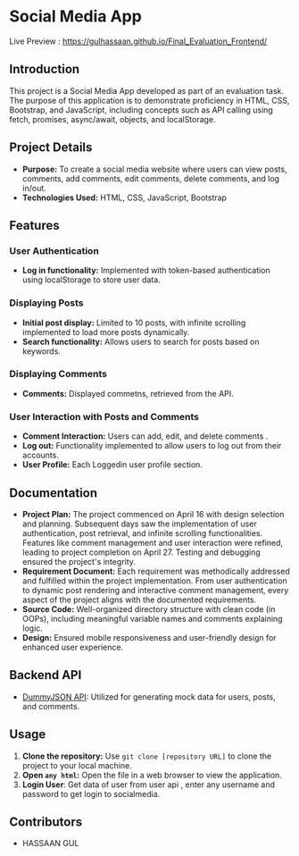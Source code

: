
# Social Media App
Live Preview : https://gulhassaan.github.io/Final_Evaluation_Frontend/
## Introduction

This project is a Social Media App developed as part of an evaluation task. The purpose of this application is to demonstrate proficiency in HTML, CSS, Bootstrap, and JavaScript, including concepts such as API calling using fetch, promises, async/await, objects, and localStorage.

## Project Details

- **Purpose:** To create a social media website where users can view posts, comments, add comments, edit comments, delete comments, and log in/out.
- **Technologies Used:** HTML, CSS, JavaScript, Bootstrap 

## Features

### User Authentication
- **Log in functionality:** Implemented with token-based authentication using localStorage to store user data.

### Displaying Posts
- **Initial post display:** Limited to 10 posts, with infinite scrolling implemented to load more posts dynamically.
- **Search functionality:** Allows users to search for posts based on keywords.

### Displaying Comments
- **Comments:** Displayed commetns, retrieved from the API.

### User Interaction with Posts and Comments
- **Comment Interaction:** Users can add, edit, and delete comments .
- **Log out:** Functionality implemented to allow users to log out from their accounts.
- **User Profile:** Each Loggedin user profile section.
 
## Documentation

- **Project Plan:** The project commenced on April 16 with design selection and planning. Subsequent days saw the implementation of user authentication, post retrieval, and infinite scrolling functionalities. Features like comment management and user interaction were refined, leading to project completion on April 27. Testing and debugging ensured the project's integrity.
- **Requirement Document:** Each requirement was methodically addressed and fulfilled within the project implementation. From user authentication to dynamic post rendering and interactive comment management, every aspect of the project aligns with the documented requirements.
- **Source Code:** Well-organized directory structure with clean code (in OOPs), including meaningful variable names and comments explaining logic.
- **Design:** Ensured mobile responsiveness and user-friendly design for enhanced user experience.

## Backend API

- [DummyJSON API](https://dummyjson.com/docs): Utilized for generating mock data for users, posts, and comments.

## Usage

1. **Clone the repository:** Use `git clone [repository URL]` to clone the project to your local machine.
2. **Open `any html`:** Open the  file in a web browser to view the application.
3. **Login User**: Get data of user from user api , enter any username and password to get login to socialmedia.

## Contributors

- HASSAAN GUL

